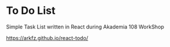 # To Do List
Simple Task List written in React during Akademia 108 WorkShop

https://arkfz.github.io/react-todo/
